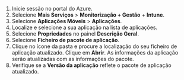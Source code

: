 
1. Inicie sessão no portal do Azure.  
2. Selecione **Mais Serviços** > **Monitorização + Gestão** + **Intune**.  
3. Selecione **Aplicações Móveis** > **Aplicações**.
4. Localize e selecione a sua aplicação na lista de aplicações.
5. Selecione **Propriedades** no painel **Descrição Geral**.
5. Selecione **Ficheiro de pacote de aplicação**.
6. Clique no ícone da pasta e procure a localização do seu ficheiro de aplicação atualizado. Clique em **Abrir**. As informações da aplicação serão atualizadas com as informações do pacote. 
8. Verifique se a **Versão da aplicação** reflete o pacote de aplicação atualizado.